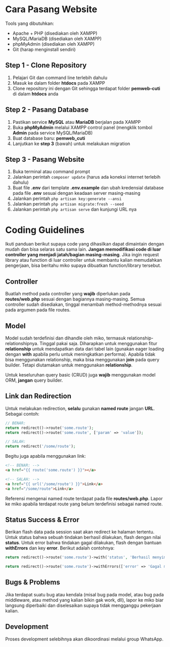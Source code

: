 # Cara Pasang Website

Tools yang dibutuhkan:

- Apache + PHP (disediakan oleh XAMPP)
- MySQL/MariaDB (disediakan oleh XAMPP)
- phpMyAdmin (disediakan oleh XAMPP)
- Git (harap menginstall sendiri)

## Step 1 - Clone Repository

1. Pelajari Git dan command line terlebih dahulu
2. Masuk ke dalam folder **htdocs** pada XAMPP
3. Clone repository ini dengan Git sehingga terdapat folder **pemweb-cuti** di dalam **htdocs** anda

## Step 2 - Pasang Database

1. Pastikan service **MySQL** atau **MariaDB** berjalan pada XAMPP
2. Buka **phpMyAdmin** melalui XAMPP control panel (mengklik tombol **Admin** pada service MySQL/MariaDB)
3. Buat database baru: **pemweb_cuti**
4. Lanjutkan ke **step 3** (bawah) untuk melakukan migration

## Step 3 - Pasang Website

1. Buka terminal atau command prompt
2. Jalankan perintah `composer update` (harus ada koneksi internet terlebih dahulu)
3. Buat file **.env** dari template **.env.example** dan ubah kredensial database pada file **.env** sesuai dengan keadaan server masing-masing
4. Jalankan perintah `php artisan key:generate --ansi`
5. Jalankan perintah `php artisan migrate:fresh --seed`
6. Jalankan perintah `php artisan serve` dan kunjungi URL nya

# Coding Guidelines

Ikuti panduan berikut supaya code yang dihasilkan dapat dimaintain dengan mudah dan bisa selaras satu sama lain. **Jangan memodifikasi code di luar controller yang menjadi jatah/bagian masing-masing**. Jika ingin request library atau function di luar controller untuk membantu kalian memudahkan pengerjaan, bisa beritahu miko supaya dibuatkan function/library tersebut.

## Controller

Buatlah method pada controller yang **wajib** diperlukan pada **routes/web.php** sesuai dengan bagiannya masing-masing. Semua controller sudah disediakan, tinggal menambah method-methodnya sesuai pada argumen pada file routes.

## Model

Model sudah terdefinisi dan dihandle oleh miko, termasuk relationship-relationshipnya. Tinggal pakai saja. Diharapkan untuk menggunakan fitur **relationship** untuk mendapatkan data dari tabel lain (gunakan eager loading dengan **with** apabila perlu untuk meningkatkan performa). Apabila tidak bisa menggunakan relationship, maka bisa menggunakan **join** pada query builder. Tetapi diutamakan untuk menggunakan **relationship**.

Untuk keseluruhan query basic (CRUD) juga **wajib** menggunakan model ORM, **jangan** query builder.

## Link dan Redirection

Untuk melakukan redirection, **selalu** gunakan **named route** jangan **URL**. Sebagai contoh:

```php
// BENAR:
return redirect()->route('some.route');
return redirect()->route('some.route', ['param' => 'value']);

// SALAH:
return redirect('/some/route');
```

Begitu juga apabila menggunakan link:

```html
<!-- BENAR: -->
<a href="{{ route('some.route') }}"></a>

<!-- SALAH: -->
<a href="{{ url('/some/route') }}">Link</a>
<a href="/some/route">Link</a>
```

Referensi mengenai named route terdapat pada file **routes/web.php**. Lapor ke miko apabila terdapat route yang belum terdefinisi sebagai named route.

## Status Success & Error

Berikan flash data pada session saat akan redirect ke halaman tertentu. Untuk status bahwa sebuah tindakan berhasil dilakukan, flash dengan nilai **status**. Untuk error bahwa tindakan gagal dilakukan, flash dengan bantuan **withErrors** dan key **error**. Berikut adalah contohnya:

```php
return redirect()->route('some.route')->with('status', 'Berhasil menyimpan data');
```

```php
return redirect()->route('some.route')->withErrors(['error' => 'Gagal menyimpan data']);
```

## Bugs & Problems

Jika terdapat suatu bug atau kendala (misal bug pada model, atau bug pada middleware, atau method yang kalian bikin gak work, dll), lapor ke miko biar langsung diperbaiki dan diselesaikan supaya tidak mengganggu pekerjaan kalian.

## Development

Proses development selebihnya akan dikoordinasi melalui group WhatsApp.
